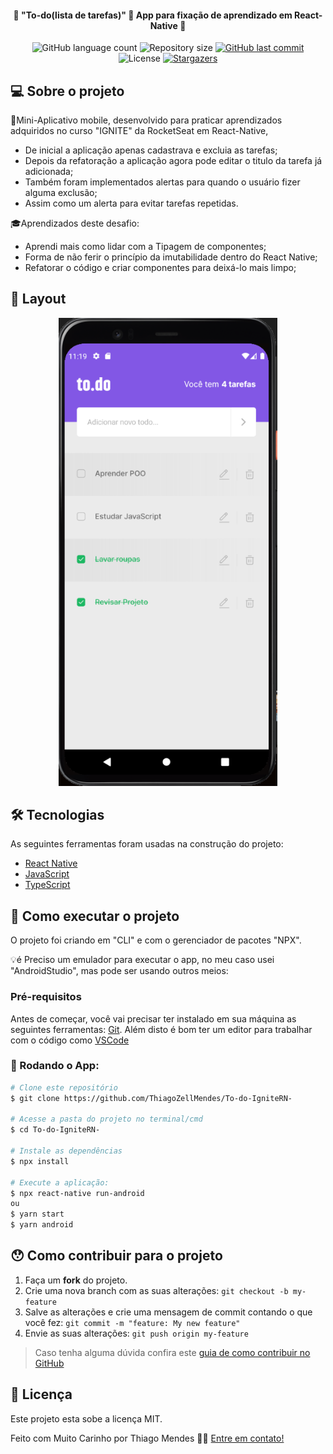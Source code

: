 <h4 align="center"> 
	🚧 "To-do(lista de tarefas)" 🚀 App para fixação de aprendizado em React-Native 🚧
</h4>

<p align="center">
  <img alt="GitHub language count" src="https://img.shields.io/github/languages/count/ThiagoZellMendes/To-do-IgniteRN-?color=%2304D361">

  <img alt="Repository size" src="https://img.shields.io/github/repo-size/ThiagoZellMendes/To-do-IgniteRN-">

  <a href="https://github.com/ThiagoZellMendes/MTo-do-IgniteRN-/commits/AppFacul">
    <img alt="GitHub last commit" src="https://img.shields.io/github/last-commit/ThiagoZellMendes/To-do-IgniteRN-">
  </a>

  <img alt="License" src="https://img.shields.io/badge/license-MIT-brightgreen">
   <a href="https://github.com/ThiagoZellMendes/MTo-do-IgniteRN-/stargazers">
    <img alt="Stargazers" src="https://img.shields.io/github/stars/ThiagoZellMendes/To-do-IgniteRN-?style=social">
  </a>
</p>


## 💻 Sobre o projeto

 📃Mini-Aplicativo mobile, desenvolvido para praticar aprendizados adquiridos no curso "IGNITE" da RocketSeat em React-Native, 
   - De inicial a aplicação apenas cadastrava e excluia as tarefas;
   - Depois da refatoração a aplicação agora pode editar o titulo da tarefa já adicionada;
   - Também foram implementados alertas para quando o usuário fizer alguma exclusão;
   - Assim como um alerta para evitar tarefas repetidas.
  
🎓Aprendizados deste desafio:
 
- Aprendi mais como lidar com a Tipagem de componentes;
- Forma de não ferir o princípio da imutabilidade dentro do React Native;
- Refatorar o código e criar componentes para deixá-lo mais limpo;


## 🎨 Layout

<p align="center">
  <img alt="MySkills" title="#MySkills" src="./src/assets/images/logo/telaInicial.PNG" width="350px">
</p>


## 🛠 Tecnologias

As seguintes ferramentas foram usadas na construção do projeto:

- [React Native][rn]
- [JavaScript][javascript]
- [TypeScript][typescript]

## 🚀 Como executar o projeto

O projeto foi criando em "CLI" e com o gerenciador de pacotes "NPX".


💡é Preciso um emulador para executar o app, no meu caso usei "AndroidStudio", mas pode ser usando outros meios:

### Pré-requisitos

Antes de começar, você vai precisar ter instalado em sua máquina as seguintes ferramentas:
[Git](https://git-scm.com). 
Além disto é bom ter um editor para trabalhar com o código como [VSCode][vscode]

### 🎲 Rodando o App:

```bash
# Clone este repositório
$ git clone https://github.com/ThiagoZellMendes/To-do-IgniteRN-

# Acesse a pasta do projeto no terminal/cmd
$ cd To-do-IgniteRN-

# Instale as dependências
$ npx install

# Execute a aplicação:
$ npx react-native run-android
ou 
$ yarn start
$ yarn android

``` 


## 😯 Como contribuir para o projeto

1. Faça um **fork** do projeto.
2. Crie uma nova branch com as suas alterações: `git checkout -b my-feature`
3. Salve as alterações e crie uma mensagem de commit contando o que você fez: `git commit -m "feature: My new feature"`
4. Envie as suas alterações: `git push origin my-feature`
> Caso tenha alguma dúvida confira este [guia de como contribuir no GitHub](https://github.com/firstcontributions/first-contributions)


## 📝 Licença

Este projeto esta sobe a licença MIT.

Feito com Muito Carinho por Thiago Mendes 👋🏽 [Entre em contato!](https://www.linkedin.com/in/thiago-mendes-44176249/)

[rn]: https://facebook.github.io/react-native/
[yarn]: https://yarnpkg.com/
[TypeScript]: https://www.typescriptlang.org/pt/
[vscode]: https://code.visualstudio.com/
[JavaScript]:https://developer.mozilla.org/pt-BR/docs/Web/JavaScript
[license]: https://opensource.org/licenses/MIT
[vceslint]: https://marketplace.visualstudio.com/items?itemName=dbaeumer.vscode-eslint
[prettier]: https://marketplace.visualstudio.com/items?itemName=esbenp.prettier-vscode
